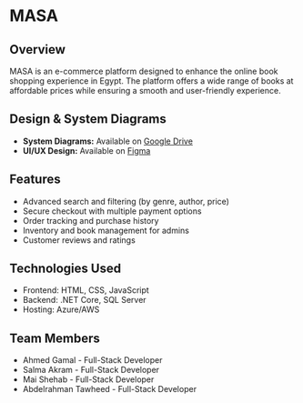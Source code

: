 # MASA

## Overview
MASA is an e-commerce platform designed to enhance the online book shopping experience in Egypt. The platform offers a wide range of books at affordable prices while ensuring a smooth and user-friendly experience.

## Design & System Diagrams  
- **System Diagrams:** Available on [Google Drive](https://drive.google.com/drive/folders/1_xX3pzX3BVyZF7ChlCi6RxWEcUMzw419?usp=drive_link)  
- **UI/UX Design:** Available on [Figma](https://www.figma.com/design/DpDSuVv3kEFhh7WQiLUE2Q/e-commerce?node-id=1-2903&t=ylV4GjcZacKoNAzq-0)  

## Features
- Advanced search and filtering (by genre, author, price)
- Secure checkout with multiple payment options
- Order tracking and purchase history
- Inventory and book management for admins
- Customer reviews and ratings

## Technologies Used
- Frontend: HTML, CSS, JavaScript  
- Backend: .NET Core, SQL Server  
- Hosting: Azure/AWS  

## Team Members
- Ahmed Gamal - Full-Stack Developer  
- Salma Akram - Full-Stack Developer  
- Mai Shehab - Full-Stack Developer  
- Abdelrahman Tawheed - Full-Stack Developer

